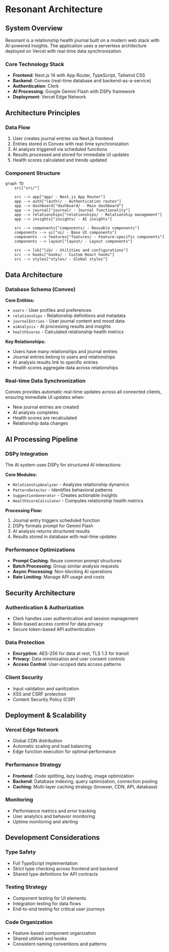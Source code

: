 # Resonant Architecture

## System Overview

Resonant is a relationship health journal built on a modern web stack with AI-powered insights. The application uses a serverless architecture deployed on Vercel with real-time data synchronization.

### Core Technology Stack

- **Frontend**: Next.js 14 with App Router, TypeScript, Tailwind CSS
- **Backend**: Convex (real-time database and backend-as-a-service)
- **Authentication**: Clerk
- **AI Processing**: Google Gemini Flash with DSPy framework
- **Deployment**: Vercel Edge Network

## Architecture Principles

### Data Flow

1. User creates journal entries via Next.js frontend
2. Entries stored in Convex with real-time synchronization
3. AI analysis triggered via scheduled functions
4. Results processed and stored for immediate UI updates
5. Health scores calculated and trends updated

### Component Structure

```mermaid
graph TD
    src["src/"]
    
    src --> app["app/ - Next.js App Router"]
    app --> auth["(auth)/ - Authentication routes"]
    app --> dashboard["dashboard/ - Main dashboard"]
    app --> journal["journal/ - Journal functionality"]
    app --> relationships["relationships/ - Relationship management"]
    app --> insights["insights/ - AI insights"]
    
    src --> components["components/ - Reusable components"]
    components --> ui["ui/ - Base UI components"]
    components --> features["features/ - Feature-specific components"]
    components --> layout["layout/ - Layout components"]
    
    src --> lib["lib/ - Utilities and configurations"]
    src --> hooks["hooks/ - Custom React hooks"]
    src --> styles["styles/ - Global styles"]
```

## Data Architecture

### Database Schema (Convex)

**Core Entities:**

- `users` - User profiles and preferences
- `relationships` - Relationship definitions and metadata
- `journalEntries` - User journal content and mood data
- `aiAnalysis` - AI processing results and insights
- `healthScores` - Calculated relationship health metrics

**Key Relationships:**

- Users have many relationships and journal entries
- Journal entries belong to users and relationships
- AI analysis results link to specific entries
- Health scores aggregate data across relationships

### Real-time Data Synchronization

Convex provides automatic real-time updates across all connected clients, ensuring immediate UI updates when:

- New journal entries are created
- AI analysis completes
- Health scores are recalculated
- Relationship data changes

## AI Processing Pipeline

### DSPy Integration

The AI system uses DSPy for structured AI interactions:

**Core Modules:**

- `RelationshipAnalyzer` - Analyzes relationship dynamics
- `PatternDetector` - Identifies behavioral patterns
- `SuggestionGenerator` - Creates actionable insights
- `HealthScoreCalculator` - Computes relationship health metrics

**Processing Flow:**

1. Journal entry triggers scheduled function
2. DSPy formats prompt for Gemini Flash
3. AI analysis returns structured results
4. Results stored in database with real-time updates

### Performance Optimizations

- **Prompt Caching**: Reuse common prompt structures
- **Batch Processing**: Group similar analysis requests
- **Async Processing**: Non-blocking AI operations
- **Rate Limiting**: Manage API usage and costs

## Security Architecture

### Authentication & Authorization

- Clerk handles user authentication and session management
- Role-based access control for data privacy
- Secure token-based API authentication

### Data Protection

- **Encryption**: AES-256 for data at rest, TLS 1.3 for transit
- **Privacy**: Data minimization and user consent controls
- **Access Control**: User-scoped data access patterns

### Client Security

- Input validation and sanitization
- XSS and CSRF protection
- Content Security Policy (CSP)

## Deployment & Scalability

### Vercel Edge Network

- Global CDN distribution
- Automatic scaling and load balancing
- Edge function execution for optimal performance

### Performance Strategy

- **Frontend**: Code splitting, lazy loading, image optimization
- **Backend**: Database indexing, query optimization, connection pooling
- **Caching**: Multi-layer caching strategy (browser, CDN, API, database)

### Monitoring

- Performance metrics and error tracking
- User analytics and behavior monitoring
- Uptime monitoring and alerting

## Development Considerations

### Type Safety

- Full TypeScript implementation
- Strict type checking across frontend and backend
- Shared type definitions for API contracts

### Testing Strategy

- Component testing for UI elements
- Integration testing for data flows
- End-to-end testing for critical user journeys

### Code Organization

- Feature-based component organization
- Shared utilities and hooks
- Consistent naming conventions and patterns
